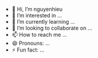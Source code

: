 - 👋 Hi, I’m nguyenhieu
- 👀 I’m interested in ...
- 🌱 I’m currently learning ...
- 💞️ I’m looking to collaborate on ...
- 📫 How to reach me ...
- 😄 Pronouns: ...
- ⚡ Fun fact: ...

<!---
1hieuha/1hieuha is a ✨ special ✨ repository because its `README.md` (this file) appears on your GitHub profile.
You can click the Preview link to take a look at your changes.
--->
